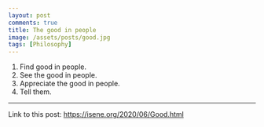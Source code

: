 ```yaml
---
layout: post
comments: true
title: The good in people
image: /assets/posts/good.jpg
tags: [Philosophy]
---
```

  
1. Find good in people. 
2. See the good in people. 
3. Appreciate the good in people. 
4. Tell them. 

---
Link to this post: <https://isene.org/2020/06/Good.html>
